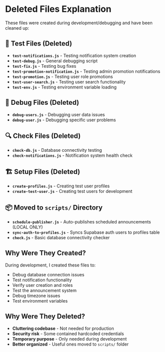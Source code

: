 # Deleted Files Explanation

These files were created during development/debugging and have been cleaned up:

## 🧪 **Test Files (Deleted)**
- **`test-notifications.js`** - Testing notification system creation
- **`test-debug.js`** - General debugging script  
- **`test-fix.js`** - Testing bug fixes
- **`test-promotion-notification.js`** - Testing admin promotion notifications
- **`test-promotion.js`** - Testing user role promotions
- **`test-user-search.js`** - Testing user search functionality
- **`test-env.js`** - Testing environment variable loading

## 🐛 **Debug Files (Deleted)**
- **`debug-users.js`** - Debugging user data issues
- **`debug-user.js`** - Debugging specific user problems

## 🔍 **Check Files (Deleted)**
- **`check-db.js`** - Database connectivity testing
- **`check-notifications.js`** - Notification system health check

## 🏗️ **Setup Files (Deleted)**
- **`create-profiles.js`** - Creating test user profiles
- **`create-test-user.js`** - Creating test users for development

## 📦 **Moved to `scripts/` Directory**
- **`schedule-publisher.js`** - Auto-publishes scheduled announcements (LOCAL ONLY)
- **`sync-auth-to-profiles.js`** - Syncs Supabase auth users to profiles table
- **`check.js`** - Basic database connectivity checker

## Why Were They Created?
During development, I created these files to:
- Debug database connection issues
- Test notification functionality
- Verify user creation and roles
- Test the announcement system
- Debug timezone issues
- Test environment variables

## Why Were They Deleted?
- **Cluttering codebase** - Not needed for production
- **Security risk** - Some contained hardcoded credentials
- **Temporary purpose** - Only needed during development
- **Better organized** - Useful ones moved to `scripts/` folder 